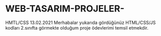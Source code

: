# WEB-TASARIM-PROJELER-
 HMTL/CSS
 13.02.2021
 Merhabalar	 yukarıda gördüğünüz HTML/CSS/JS kodları 
 2.sınıfta görmekte olduğum proje ödevlerimi temsil etmekdir. 
 
